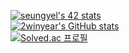 [![seungyel's 42 stats](https://badge42.herokuapp.com/api/stats/seungyel)](https://github.com/2winyear)
</br>
[![2winyear's GitHub stats](https://github-readme-stats.vercel.app/api?username=2winyear)](https://github.com/2winyear)
</br>
[![Solved.ac 프로필](http://mazassumnida.wtf/api/v2/generate_badge?boj={handle})](https://solved.ac/{handle})

